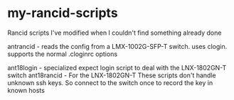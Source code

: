 # my-rancid-scripts
Rancid scripts I've modified when I couldn't find something already done

antrancid - reads the config from a LMX-1002G-SFP-T switch.  uses clogin.
  supports the normal .cloginrc options
  
ant18login - specialized expect login script to deal with the LNX-1802GN-T switch
ant18rancid - For the LNX-1802GN-T
  These scripts don't handle unknown ssh keys. So connect to the switch once to record the key in known hosts
